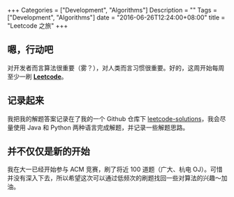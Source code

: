 +++
Categories = ["Development", "Algorithms"]
Description = ""
Tags = ["Development", "Algorithms"]
date = "2016-06-26T12:24:00+08:00"
title = "Leetcode 之旅"
+++

## 嗯，行动吧

对开发者而言算法很重要（雾？），对人类而言习惯很重要。好的，这周开始每周至少一刷 **[Leetcode](https://leetcode.com/)**。

## 记录起来

我把我的解题答案记录在了我的一个 Github 仓库下 [leetcode-solutions](https://github.com/nekocode/leetcode-solutions)，我会尽量使用 Java 和 Python 两种语言完成解题，并记录一些解题思路。

## 并不仅仅是新的开始

我在大一已经开始参与 ACM 竞赛，刷了将近 100 道题（广大、杭电 OJ）。可惜并没有深入下去，所以希望这次可以通过低频次的刷题找回一些对算法的兴趣～加油。